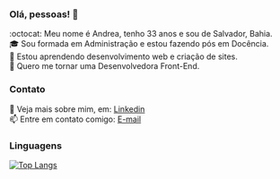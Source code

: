 ### Olá, pessoas! 👋

:octocat: Meu nome é Andrea, tenho 33 anos e sou de Salvador, Bahia.  
:mortar_board: Sou formada em Administração e estou fazendo pós em Docência.  
:seedling: Estou aprendendo desenvolvimento web e criação de sites.  
:purple_heart: Quero me tornar uma Desenvolvedora Front-End.  

### Contato

:pushpin: Veja mais sobre mim, em: [Linkedin](https://www.linkedin.com/in/andrea-dcsousa/)  
:mailbox: Entre em contato comigo: [E-mail](mailto:andrea.dcsousa@gmail.com)

<!--### Status
![Anurag's GitHub stats](https://github-readme-stats.vercel.app/api?username=andreadcsousa&theme=radical&show_icons=true)
-->

### Linguagens

[![Top Langs](https://github-readme-stats.vercel.app/api/top-langs/?username=andreadcsousa&layout=compact)](https://github.com/andreadcsousa/github-readme-stats)

<!--
**andreadcsousa/andreadcsousa** is a ✨ _special_ ✨ repository because its `README.md` (this file) appears on your GitHub profile.
-->
